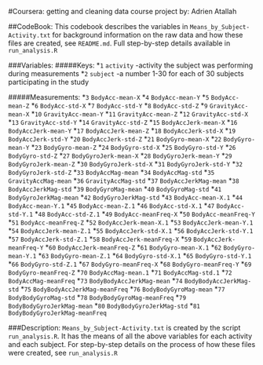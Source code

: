 #Coursera: getting and cleaning data course project
by: Adrien Atallah

##CodeBook:
This codebook describes the variables in `Means_by_Subject-Activity.txt` for background information on the raw data and how these files are created, see `README.md`.  Full step-by-step details available in `run_analysis.R`


###Variables:
#####Keys:
*`1` `activity` -activity the subject was performing during measurements
*`2` `subject` -a number 1-30 for each of 30 subjects participating in the study

#####Measurements:
*`3` `BodyAcc-mean-X`
*`4` `BodyAcc-mean-Y`
*`5` `BodyAcc-mean-Z`
*`6` `BodyAcc-std-X`
*`7` `BodyAcc-std-Y`
*`8` `BodyAcc-std-Z`
*`9` `GravityAcc-mean-X`
*`10` `GravityAcc-mean-Y`
*`11` `GravityAcc-mean-Z`
*`12` `GravityAcc-std-X`
*`13` `GravityAcc-std-Y`
*`14` `GravityAcc-std-Z`
*`15` `BodyAccJerk-mean-X`
*`16` `BodyAccJerk-mean-Y`
*`17` `BodyAccJerk-mean-Z`
*`18` `BodyAccJerk-std-X`
*`19` `BodyAccJerk-std-Y`
*`20` `BodyAccJerk-std-Z`
*`21` `BodyGyro-mean-X`
*`22` `BodyGyro-mean-Y`
*`23` `BodyGyro-mean-Z`
*`24` `BodyGyro-std-X`
*`25` `BodyGyro-std-Y`
*`26` `BodyGyro-std-Z`
*`27` `BodyGyroJerk-mean-X`
*`28` `BodyGyroJerk-mean-Y`
*`29` `BodyGyroJerk-mean-Z`
*`30` `BodyGyroJerk-std-X`
*`31` `BodyGyroJerk-std-Y`
*`32` `BodyGyroJerk-std-Z`
*`33` `BodyAccMag-mean`
*`34` `BodyAccMag-std`
*`35` `GravityAccMag-mean`
*`36` `GravityAccMag-std`
*`37` `BodyAccJerkMag-mean`
*`38` `BodyAccJerkMag-std`
*`39` `BodyGyroMag-mean`
*`40` `BodyGyroMag-std`
*`41` `BodyGyroJerkMag-mean`
*`42` `BodyGyroJerkMag-std`
*`43` `BodyAcc-mean-X.1`
*`44` `BodyAcc-mean-Y.1`
*`45` `BodyAcc-mean-Z.1`
*`46` `BodyAcc-std-X.1`
*`47` `BodyAcc-std-Y.1`
*`48` `BodyAcc-std-Z.1`
*`49` `BodyAcc-meanFreq-X`
*`50` `BodyAcc-meanFreq-Y`
*`51` `BodyAcc-meanFreq-Z`
*`52` `BodyAccJerk-mean-X.1`
*`53` `BodyAccJerk-mean-Y.1`
*`54` `BodyAccJerk-mean-Z.1`
*`55` `BodyAccJerk-std-X.1`
*`56` `BodyAccJerk-std-Y.1`
*`57` `BodyAccJerk-std-Z.1`
*`58` `BodyAccJerk-meanFreq-X`
*`59` `BodyAccJerk-meanFreq-Y`
*`60` `BodyAccJerk-meanFreq-Z`
*`61` `BodyGyro-mean-X.1`
*`62` `BodyGyro-mean-Y.1`
*`63` `BodyGyro-mean-Z.1`
*`64` `BodyGyro-std-X.1`
*`65` `BodyGyro-std-Y.1`
*`66` `BodyGyro-std-Z.1`
*`67` `BodyGyro-meanFreq-X`
*`68` `BodyGyro-meanFreq-Y`
*`69` `BodyGyro-meanFreq-Z`
*`70` `BodyAccMag-mean.1`
*`71` `BodyAccMag-std.1`
*`72` `BodyAccMag-meanFreq`
*`73` `BodyBodyAccJerkMag-mean`
*`74` `BodyBodyAccJerkMag-std`
*`75` `BodyBodyAccJerkMag-meanFreq`
*`76` `BodyBodyGyroMag-mean`
*`77` `BodyBodyGyroMag-std`
*`78` `BodyBodyGyroMag-meanFreq`
*`79` `BodyBodyGyroJerkMag-mean`
*`80` `BodyBodyGyroJerkMag-std`
*`81` `BodyBodyGyroJerkMag-meanFreq`

###Description:
`Means_by_Subject-Activity.txt` is created by the script `run_analysis.R`.  It has the means of all the above variables for each activity and each subject.  For step-by-step details on the process of how these files were created, see `run_analysis.R`


